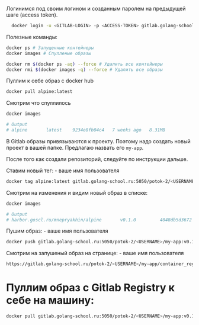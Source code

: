 Логинимся под своим логином и созданным паролем на предыдущей шаге (access token).
```bash
  docker login -u <GITLAB-LOGIN> -p <ACCESS-TOKEN> gitlab.golang-school.ru:5050
```

Полезные команды:
```bash
docker ps # Запущенные контейнеры
docker images # Спулленые образы

docker rm $(docker ps -aq) --force # Удалить все контейнеры
docker rmi $(docker images -q) --force # Удалить все образы
```

Пуллим к себе образ с docker hub
```bash
docker pull alpine:latest
```

Смотрим что спуллилось
```bash
docker images

# Output
# alpine       latest    9234e8fb04c4   7 weeks ago   8.31MB
```

В Gitlab образы привязываются к проекту. Поэтому надо создать новый проект в вашей папке.
Предлагаю назвать его `my-app`.

После того как создали репозиторий, следуйте по инструкции дальше.

Ставим новый тег:
<USERNAME> - ваше имя пользователя
```bash
docker tag alpine:latest gitlab.golang-school.ru:5050/potok-2/<USERNAME>/my-app:v0.1.0
```

Смотрим на изменения и видим новый образ в списке:
```bash
docker images

# Output
# harbor.goscl.ru/mnepryakhin/alpine       v0.1.0         4048db5d3672   8 days ago      7.84MB
```

Пушим образ:
<USERNAME> - ваше имя пользователя
```bash
docker push gitlab.golang-school.ru:5050/potok-2/<USERNAME>/my-app:v0.1.0
```

Смотрим на запушеный образ на странице:
<USERNAME> - ваше имя пользователя
```bash
https://gitlab.golang-school.ru/potok-2/<USERNAME>/my-app/container_registry/
```

# Пуллим образ с Gitlab Registry к себе на машину:
```bash
docker pull gitlab.golang-school.ru:5050/potok-2/<USERNAME>/my-app:v0.1.0
```
